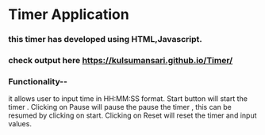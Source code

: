 # Timer Application
### this timer has developed using HTML,Javascript.
### check output here https://kulsumansari.github.io/Timer/
### Functionality--
it allows user to input time in HH:MM:SS format.
Start button will start the timer .
Clicking on Pause will pause the pause the timer , this can be resumed by clicking on start.
Clicking on Reset will reset the timer and input values.
